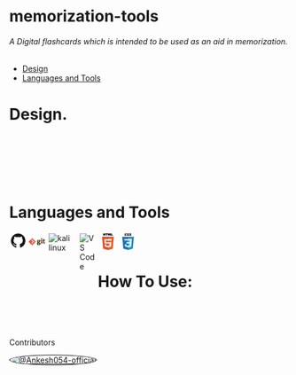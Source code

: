 
# memorization-tools
###### A Digital flashcards which is intended to be used as an aid in memorization.


   * [Design](#Design)
   * [Languages and Tools](#Languages-and-Tools)



Design.
=



 
<br>
<br>
<br>
<br>
<br>



Languages and Tools
=


<img align="left" alt="GitHub" style="margin:3px;" width="26px" src="https://raw.githubusercontent.com/github/explore/78df643247d429f6cc873026c0622819ad797942/topics/github/github.png" />
<img align="left" alt="Git" style="margin:3px;" width="30px" src="https://raw.githubusercontent.com/github/explore/78df643247d429f6cc873026c0622819ad797942/topics/git/git.png" />
<img align="left" alt="kali linux" style="margin:3px;"  width="50px" src="https://www.kali.org/images/kali-logo.svg" />
<img align="left" alt="VS Code" style="margin:3px;"  width="30px" src="https://camo.githubusercontent.com/8d7e6cb87b7ad6097ae3f2c7525397f86873951a498d7007a51879c57d78a82b/68747470733a2f2f75706c6f61642e77696b696d656469612e6f72672f77696b6970656469612f636f6d6d6f6e732f7468756d622f322f32642f56697375616c5f53747564696f5f436f64655f312e31385f69636f6e2e7376672f3132303070782d56697375616c5f53747564696f5f436f64655f312e31385f69636f6e2e7376672e706e67" />
<img align="left" alt="HTML5" style="margin:3px;"  width="30px" src="https://raw.githubusercontent.com/github/explore/80688e429a7d4ef2fca1e82350fe8e3517d3494d/topics/html/html.png" />
<img align="left" alt="css3" style="margin:3px;"  width="30px" src="https://raw.githubusercontent.com/github/explore/80688e429a7d4ef2fca1e82350fe8e3517d3494d/topics/css/css.png" />

<br>
<br>



How To Use:
=
<br>
<br>
<br>



Contributors

<a href=" https://github.com/Ankesh054-official"  >
    <img alt="@Ankesh054-official" style="border-radius:100%;border:1px solid black;" src="https://avatars0.githubusercontent.com/u/68959350?s=60&amp;u=e2d8c8eb3330e224cf16667f72326d3bd0696e0a&amp;v=4" padding="25px" width="42" height="42"/>
    </a>


